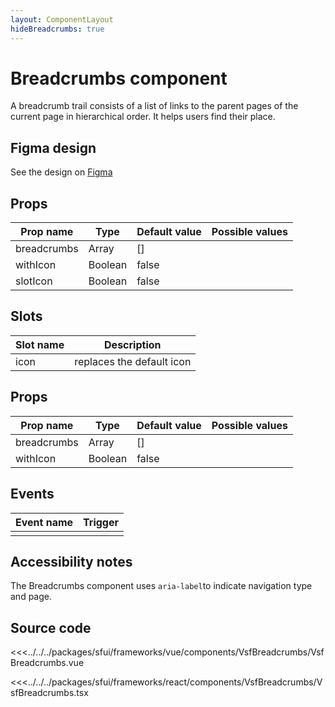 ```yaml
---
layout: ComponentLayout
hideBreadcrumbs: true
---
```

# Breadcrumbs component

A breadcrumb trail consists of a list of links to the parent pages of the current page in hierarchical order. It helps users find their place.

<Generate />

## Figma design

See the design on [Figma](https://www.figma.com/file/CWOkbpne0tDpSenT4ZEUTQ/%F0%9F%9B%A0-SFUI-2.0-%7C-Development?node-id=10745%3A9636)


<!-- vue -->
## Props

| Prop name   | Type    | Default value | Possible values                        |
| ----------- | ------- | ------------- | -------------------------------------- |
| breadcrumbs | Array   | []            |                                        |
| withIcon    | Boolean | false         |                                        |
| slotIcon    | Boolean | false         |                                        |

## Slots

| Slot name |            Description            |
| --------- | :-------------------------------: |
| icon      |     replaces the default icon     |
      
<!-- end vue -->

<!-- react -->
## Props

| Prop name   | Type    | Default value | Possible values                        |
| ----------- | ------- | ------------- | -------------------------------------- |
| breadcrumbs | Array   | []            |                                        |
| withIcon    | Boolean | false         |                                        |

<!-- end react -->


## Events

| Event name |            Trigger             |
| ---------- | :----------------------------: |
|            |                                |

## Accessibility notes

The Breadcrumbs component uses `aria-label`to indicate navigation type and page.

## Source code
<!-- vue -->
<<<../../../packages/sfui/frameworks/vue/components/VsfBreadcrumbs/VsfBreadcrumbs.vue
<!-- end vue -->
<!-- react -->
<<<../../../packages/sfui/frameworks/react/components/VsfBreadcrumbs/VsfBreadcrumbs.tsx
<!-- end react -->

